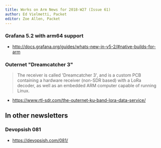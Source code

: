 ```yaml
---
title: Works on Arm News for 2018-W27 (Issue 61)
author: Ed Vielmetti, Packet
editor: Zoe Allen, Packet
---
```


### Grafana 5.2 with arm64 support

* http://docs.grafana.org/guides/whats-new-in-v5-2/#native-builds-for-arm

### Outernet "Dreamcatcher 3"

> The receiver is called 'Dreamcatcher 3', and is a custom PCB 
containing a hardware receiver (non-SDR based) with a LoRa decoder, 
as well as an embedded ARM computer capable of running Linux.

* https://www.rtl-sdr.com/the-outernet-ku-band-lora-data-service/

## In other newsletters

### Devopsish 081

* https://devopsish.com/081/
